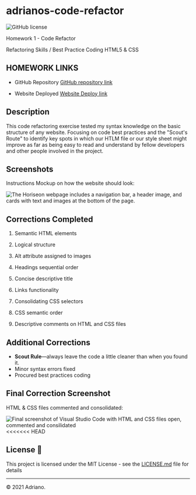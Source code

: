 # adrianos-code-refactor 
![GitHub license](https://img.shields.io/badge/license-MIT-green.svg)

Homework 1 - Code Refactor

Refactoring Skills / Best Practice Coding HTML5 & CSS

## HOMEWORK LINKS

* GitHub Repository [GitHub repository link](https://github.com/AdrianoArmen/adrianos-code-refactor) 

* Website Deployed [Website Deploy link](https://adrianoarmen.github.io/adrianos-code-refactor/) 

## Description

This code refactoring exercise tested my syntax knowledge on the basic structure of any website. Focusing on code best practices and the "Scout's Route" to identify key spots in which our HTLM file or our style sheet might improve as far as being easy to read and understand by fellow developers and other people involved in the project. 

## Screenshots

Instructions Mockup on how the website should look:

![The Horiseon webpage includes a navigation bar, a header image, and cards with text and images at the bottom of the page.](./assets/01-html-css-git-homework-demo.png)


## Corrections Completed

1. Semantic HTML elements

2. Logical structure

3. Alt attribute assigned to images

4. Headings sequential order

5. Concise descriptive title

6. Links functionality

7. Consolidating CSS selectors

8. CSS semantic order

9. Descriptive comments on HTML and CSS files

## Additional Corrections

* **Scout Rule**&mdash;always leave the code a little cleaner than when you found it.
* Minor syntax errors fixed
* Procured best practices coding 



## Final Correction Screenshot

HTML & CSS files commented and consolidated:

![Final screenshot of Visual Studio Code with HTML and CSS files open, commented and consilidated](./assets/final-screenshot.png)
<<<<<<< HEAD

## License 📄

This project is licensed under the MIT License - see the [LICENSE.md](LICENSE.md) file for details

---

© 2021 Adriano.

